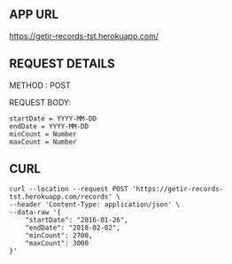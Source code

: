 ## APP URL

https://getir-records-tst.herokuapp.com/

## REQUEST DETAILS

METHOD : POST

REQUEST BODY: 
```
startDate = YYYY-MM-DD
endDate = YYYY-MM-DD
minCount = Number
maxCount = Number
```

## CURL

```
curl --location --request POST 'https://getir-records-tst.herokuapp.com/records' \
--header 'Content-Type: application/json' \
--data-raw '{
    "startDate": "2016-01-26",
    "endDate": "2018-02-02",
    "minCount": 2700,
    "maxCount": 3000
}'
```
